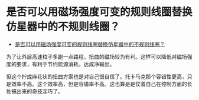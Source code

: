 # 是否可以用磁场强度可变的规则线圈替换仿星器中的不规则线圈？

- [是否可以用磁场强度可变的规则线圈替换仿星器中的不规则线圈？](https://www.zhihu.com/question/322744562/answer/672529444)


为了让外层高速粒子多跑一点路程，扭曲的磁场较为有利。这样可以降低对磁场强度的要求，有利于节约能源消耗，达成净输出。

但这个拧成麻花状的扭曲方案也是对自己很自信了。托卡马克那个容错性更高，只是效率不高。这个效率高，但是容错率不高。这也算是是仗着自己在控制方面的长处搞出来的奇技淫巧了。

  
  